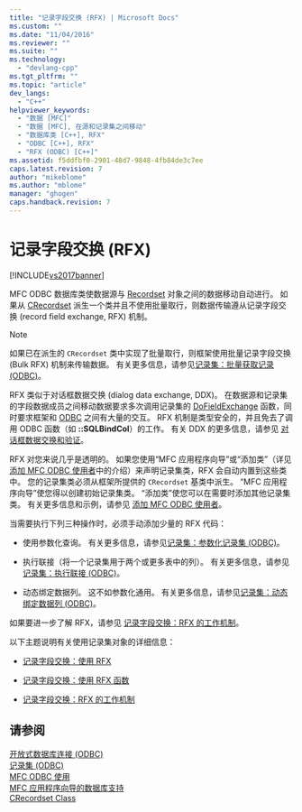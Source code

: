 ```yaml
---
title: "记录字段交换 (RFX) | Microsoft Docs"
ms.custom: ""
ms.date: "11/04/2016"
ms.reviewer: ""
ms.suite: ""
ms.technology: 
  - "devlang-cpp"
ms.tgt_pltfrm: ""
ms.topic: "article"
dev_langs: 
  - "C++"
helpviewer_keywords: 
  - "数据 [MFC]"
  - "数据 [MFC], 在源和记录集之间移动"
  - "数据库类 [C++], RFX"
  - "ODBC [C++], RFX"
  - "RFX (ODBC) [C++]"
ms.assetid: f5ddfbf0-2901-48d7-9848-4fb84de3c7ee
caps.latest.revision: 7
author: "mikeblome"
ms.author: "mblome"
manager: "ghogen"
caps.handback.revision: 7
---
```

# 记录字段交换 (RFX)
[!INCLUDE[vs2017banner](../../assembler/inline/includes/vs2017banner.md)]

MFC ODBC 数据库类使数据源与 [Recordset](../../data/odbc/recordset-odbc.md) 对象之间的数据移动自动进行。  如果从 [CRecordset](../../mfc/reference/crecordset-class.md) 派生一个类并且不使用批量取行，则数据传输遵从记录字段交换 \(record field exchange, RFX\) 机制。  
  
> [!NOTE]
>  如果已在派生的 `CRecordset` 类中实现了批量取行，则框架使用批量记录字段交换 \(Bulk RFX\) 机制来传输数据。  有关更多信息，请参见[记录集：批量获取记录 \(ODBC\)](../../data/odbc/recordset-fetching-records-in-bulk-odbc.md)。  
  
 RFX 类似于对话框数据交换 \(dialog data exchange, DDX\)。  在数据源和记录集的字段数据成员之间移动数据要求多次调用记录集的 [DoFieldExchange](../Topic/CRecordset::DoFieldExchange.md) 函数，同时要求框架和 [ODBC](../../data/odbc/odbc-basics.md) 之间有大量的交互。  RFX 机制是类型安全的，并且免去了调用 ODBC 函数（如 **::SQLBindCol**）的工作。  有关 DDX 的更多信息，请参见 [对话框数据交换和验证](../../mfc/dialog-data-exchange-and-validation.md)。  
  
 RFX 对您来说几乎是透明的。  如果您使用“MFC 应用程序向导”或“添加类”（详见 [添加 MFC ODBC 使用者](../../mfc/reference/adding-an-mfc-odbc-consumer.md)中的介绍）来声明记录集类，RFX 会自动内置到这些类中。  您的记录集类必须从框架所提供的 `CRecordset` 基类中派生。  “MFC 应用程序向导”使您得以创建初始记录集类。  “添加类”使您可以在需要时添加其他记录集类。  有关更多信息和示例，请参见 [添加 MFC ODBC 使用者](../../mfc/reference/adding-an-mfc-odbc-consumer.md)。  
  
 当需要执行下列三种操作时，必须手动添加少量的 RFX 代码：  
  
-   使用参数化查询。  有关更多信息，请参见[记录集：参数化记录集 \(ODBC\)](../../data/odbc/recordset-parameterizing-a-recordset-odbc.md)。  
  
-   执行联接（将一个记录集用于两个或更多表中的列）。  有关更多信息，请参见[记录集：执行联接 \(ODBC\)](../../data/odbc/recordset-performing-a-join-odbc.md)。  
  
-   动态绑定数据列。  这不如参数化通用。  有关更多信息，请参见[记录集：动态绑定数据列 \(ODBC\)](../../data/odbc/recordset-dynamically-binding-data-columns-odbc.md)。  
  
 如果要进一步了解 RFX，请参见 [记录字段交换：RFX 的工作机制](../../data/odbc/record-field-exchange-how-rfx-works.md)。  
  
 以下主题说明有关使用记录集对象的详细信息：  
  
-   [记录字段交换：使用 RFX](../../data/odbc/record-field-exchange-using-rfx.md)  
  
-   [记录字段交换：使用 RFX 函数](../../data/odbc/record-field-exchange-using-the-rfx-functions.md)  
  
-   [记录字段交换：RFX 的工作机制](../../data/odbc/record-field-exchange-how-rfx-works.md)  
  
## 请参阅  
 [开放式数据库连接 \(ODBC\)](../../data/odbc/open-database-connectivity-odbc.md)   
 [记录集 \(ODBC\)](../../data/odbc/recordset-odbc.md)   
 [MFC ODBC 使用](../../mfc/reference/adding-an-mfc-odbc-consumer.md)   
 [MFC 应用程序向导的数据库支持](../../mfc/reference/database-support-mfc-application-wizard.md)   
 [CRecordset Class](../../mfc/reference/crecordset-class.md)